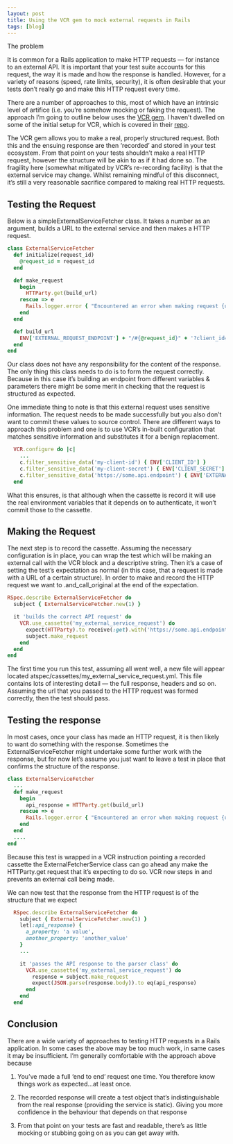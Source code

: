 ```yaml
---
layout: post
title: Using the VCR gem to mock external requests in Rails
tags: [blog]
---
```

The problem

It is common for a Rails application to make HTTP requests — for instance to an external API. It is important that your test suite accounts for this request, the way it is made and how the response is handled. However, for a variety of reasons (speed, rate limits, security), it is often desirable that your tests don’t really go and make this HTTP request every time.

There are a number of approaches to this, most of which have an intrinsic level of artifice (i.e. you’re somehow mocking or faking the request). The approach I’m going to outline below uses the [VCR gem](https://github.com/vcr/vcr). I haven’t dwelled on some of the initial setup for VCR, which is covered in their [repo](https://github.com/vcr/vcr).

The VCR gem allows you to make a real, properly structured request. Both this and the ensuing response are then ‘recorded’ and stored in your test ecosystem. From that point on your tests shouldn’t make a real HTTP request, however the structure will be akin to as if it had done so. The fragility here (somewhat mitigated by VCR’s re-recording facility) is that the external service may change. Whilst remaining mindful of this disconnect, it’s still a very reasonable sacrifice compared to making real HTTP requests.

## Testing the Request

Below is a simpleExternalServiceFetcher class. It takes a number as an argument, builds a URL to the external service and then makes a HTTP request.

```ruby
class ExternalServiceFetcher
  def initialize(request_id)
    @request_id = request_id
  end

  def make_request
    begin
      HTTParty.get(build_url)
    rescue => e
      Rails.logger.error { "Encountered an error when making request {url}. #{e.message} #{e.backtrace.join("\n")}" }
    end
  end

  def build_url
    ENV['EXTERNAL_REQUEST_ENDPOINT'] + "/#{@request_id}" + '?client_id=' + ENV['CLIENT_ID'] + '&client_secret=' + ENV['CLIENT_SECRET']
  end
end
```

Our class does not have any responsibility for the content of the response. The only thing this class needs to do is to form the request correctly. Because in this case it’s building an endpoint from different variables & parameters there might be some merit in checking that the request is structured as expected.

One immediate thing to note is that this external request uses sensitive information. The request needs to be made successfully but you also don’t want to commit these values to source control. There are different ways to approach this problem and one is to use VCR’s in-built configuration that matches sensitive information and substitutes it for a benign replacement.

```ruby
  VCR.configure do |c|
    ...
    c.filter_sensitive_data('my-client-id') { ENV['CLIENT_ID'] }
    c.filter_sensitive_data('my-client-secret') { ENV['CLIENT_SECRET'] }
    c.filter_sensitive_data('https://some.api.endpoint') { ENV['EXTERNAL_REQUEST_ENDPOINT'] }
  end
```

What this ensures, is that although when the cassette is record it will use the real environment variables that it depends on to authenticate, it won’t commit those to the cassette.

## Making the Request

The next step is to record the cassette. Assuming the necessary configuration is in place, you can wrap the test which will be making an external call with the VCR block and a descriptive string. Then it’s a case of setting the test’s expectation as normal (in this case, that a request is made with a URL of a certain structure). In order to make and record the HTTP request we want to .and_call_original at the end of the expectation.

```ruby
RSpec.describe ExternalServiceFetcher do
  subject { ExternalServiceFetcher.new(1) }

  it 'builds the correct API request' do
    VCR.use_cassette('my_external_service_request') do
      expect(HTTParty).to receive(:get).with('https://some.api.endpoint/1?client_id=my-client-id&client_secret=my-client-secret').and_call_original
      subject.make_request
    end
  end
end
```

The first time you run this test, assuming all went well, a new file will appear located atspec/cassettes/my_external_service_request.yml. This file contains lots of interesting detail — the full response, headers and so on. Assuming the url that you passed to the HTTP request was formed correctly, then the test should pass.

## Testing the response

In most cases, once your class has made an HTTP request, it is then likely to want do something with the response. Sometimes the ExternalServiceFetcher might undertake some further work with the response, but for now let’s assume you just want to leave a test in place that confirms the structure of the response.

```ruby
class ExternalServiceFetcher
  ...
  def make_request
    begin
      api_response = HTTParty.get(build_url)
    rescue => e
      Rails.logger.error { "Encountered an error when making request {url}. #{e.message} #{e.backtrace.join("\n")}" }
    end
  end
  ....
end
```

Because this test is wrapped in a VCR instruction pointing a recorded cassette the ExternalFetcherService class can go ahead any make the HTTParty.get request that it’s expecting to do so. VCR now steps in and prevents an external call being made.

We can now test that the response from the HTTP request is of the structure that we expect

```ruby
  RSpec.describe ExternalServiceFetcher do
    subject { ExternalServiceFetcher.new(1) }
    let(:api_response) {
      a_property: 'a value',
      another_property: 'another_value'
    }
    ...

    it 'passes the API response to the parser class' do
      VCR.use_cassette('my_external_service_request') do
        response = subject.make_request
        expect(JSON.parse(response.body)).to eq(api_response)
      end
    end
  end
```

## Conclusion

There are a wide variety of approaches to testing HTTP requests in a Rails application. In some cases the above may be too much work, in same cases it may be insufficient. I’m generally comfortable with the approach above because

1. You’ve made a full ‘end to end’ request one time. You therefore know things work as expected…at least once.

1. The recorded response will create a test object that’s indistinguishable from the real response (providing the service is static). Giving you more confidence in the behaviour that depends on that response

1. From that point on your tests are fast and readable, there’s as little mocking or stubbing going on as you can get away with.
